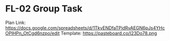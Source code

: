 # FL-02 Group Task
Plan Link: https://docs.google.com/spreadsheets/d/1TkyENDfaTPidRvAEGN6pJs4YHcOPlHPn_OtCgd6nzpo/edit 
Template: https://pasteboard.co/I23Do78.png
